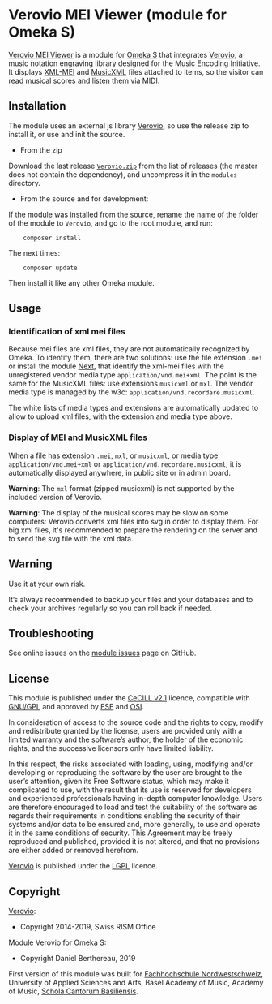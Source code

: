 Verovio MEI Viewer (module for Omeka S)
=======================================

[Verovio MEI Viewer] is a module for [Omeka S] that integrates [Verovio], a
music notation engraving library designed for the Music Encoding Initiative. It
displays [XML-MEI] and [MusicXML] files attached to items, so the visitor can
read musical scores and listen them via MIDI.


Installation
------------

The module uses an external js library [Verovio], so use the release zip to
install it, or use and init the source.

* From the zip

Download the last release [`Verovio.zip`] from the list of releases (the
master does not contain the dependency), and uncompress it in the `modules`
directory.

* From the source and for development:

If the module was installed from the source, rename the name of the folder of
the module to `Verovio`, and go to the root module, and run:

```
    composer install
```

The next times:

```
    composer update
```

Then install it like any other Omeka module.


Usage
-----

### Identification of xml mei files

Because mei files are xml files, they are not automatically recognized by Omeka.
To identify them, there are two solutions: use the file extension `.mei` or
install the module [Next], that identify the xml-mei files with the unregistered
 vendor media type `application/vnd.mei+xml`. The point is the same for the
 MusicXML files: use extensions `musicxml` or `mxl`. The vendor media type is
 managed by the w3c: `application/vnd.recordare.musicxml`.

The white lists of media types and extensions are automatically updated to
allow to upload xml files, with the extension and media type above.

### Display of MEI and MusicXML files

When a file has extension `.mei`, `mxl`, or `musicxml`, or media type `application/vnd.mei+xml`
or `application/vnd.recordare.musicxml`, it is automatically displayed anywhere,
in public site or in admin board.

__Warning__: The `mxl` format (zipped musicxml) is not supported by the included
version of Verovio.

__Warning__: The display of the musical scores may be slow on some computers:
Verovio converts xml files into svg in order to display them. For big xml files,
it's recommended to prepare the rendering on the server and to send the svg
file with the xml data.


Warning
-------

Use it at your own risk.

It’s always recommended to backup your files and your databases and to check
your archives regularly so you can roll back if needed.


Troubleshooting
---------------

See online issues on the [module issues] page on GitHub.


License
-------

This module is published under the [CeCILL v2.1] licence, compatible with
[GNU/GPL] and approved by [FSF] and [OSI].

In consideration of access to the source code and the rights to copy, modify and
redistribute granted by the license, users are provided only with a limited
warranty and the software’s author, the holder of the economic rights, and the
successive licensors only have limited liability.

In this respect, the risks associated with loading, using, modifying and/or
developing or reproducing the software by the user are brought to the user’s
attention, given its Free Software status, which may make it complicated to use,
with the result that its use is reserved for developers and experienced
professionals having in-depth computer knowledge. Users are therefore encouraged
to load and test the suitability of the software as regards their requirements
in conditions enabling the security of their systems and/or data to be ensured
and, more generally, to use and operate it in the same conditions of security.
This Agreement may be freely reproduced and published, provided it is not
altered, and that no provisions are either added or removed herefrom.

[Verovio] is published under the [LGPL] licence.


Copyright
---------

[Verovio]:

* Copyright 2014-2019, Swiss RISM Office

Module Verovio for Omeka S:

* Copyright Daniel Berthereau, 2019

First version of this module was built for [Fachhochschule Nordwestschweiz],
University of Applied Sciences and Arts, Basel Academy of Music, Academy of Music,
[Schola Cantorum Basiliensis].


[Verovio MEI Viewer]: https://github.com/Daniel-KM/Omeka-S-module-Verovio
[Verovio]: https://www.verovio.org
[XML-MEI]: https://music-encoding.org
[MusicXML]: https://w3c.github.io/musicxml/
[Omeka S]: https://omeka.org/s
[`Verovio.zip`]: https://github.com/Daniel-KM/Omeka-S-module-Verovio/releases
[Next]: https://github.com/Daniel-KM/Omeka-S-module-Next
[module issues]: https://github.com/Daniel-KM/Omeka-S-module-Verovio/issues
[CeCILL v2.1]: https://www.cecill.info/licences/Licence_CeCILL_V2.1-en.html
[GNU/GPL]: https://www.gnu.org/licenses/gpl-3.0.html
[FSF]: https://www.fsf.org
[OSI]: http://opensource.org
[LGPL]: https://www.gnu.org/licenses/lgpl.html
[Fachhochschule Nordwestschweiz]: https://www.fhnw.ch
[Schola Cantorum Basiliensis]: https://www.fhnw.ch/en/about-fhnw/schools/music/schola-cantorum-basiliensis
[Daniel-KM]: https://github.com/Daniel-KM "Daniel Berthereau"
